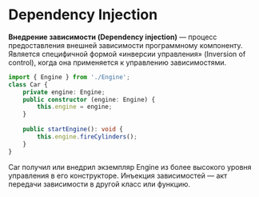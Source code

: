 # Dependency Injection

**Внедрение зависимости (Dependency injection)** — процесс предоставления внешней зависимости программному компоненту.
Является специфичной формой «инверсии управления» (Inversion of control), когда она применяется к управлению зависимостями.

```typescript
import { Engine } from './Engine';
class Car {
    private engine: Engine;
    public constructor (engine: Engine) {
        this.engine = engine;
    }
    
    public startEngine(): void {
        this.engine.fireCylinders();
    }
}
```

Car получил или внедрил экземпляр Engine из более высокого уровня управления в его конструкторе.
Инъекция зависимостей — акт передачи зависимости в другой класс или функцию.
